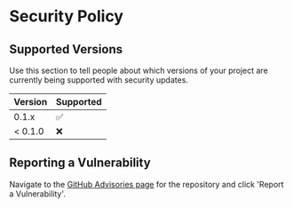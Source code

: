# Security Policy

## Supported Versions

Use this section to tell people about which versions of your project are
currently being supported with security updates.

| Version | Supported          |
| ------- | ------------------ |
| 0.1.x   | :white_check_mark: |
| < 0.1.0   | :x:                |

## Reporting a Vulnerability

Navigate to the [GitHub Advisories page](https://github.com/Skyvern-AI/skyvern/security/advisories) for the repository and click 'Report a Vulnerability'.
